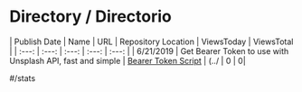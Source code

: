 
# Directory / Directorio



| Publish Date | Name |  URL | Repository Location | ViewsToday | ViewsTotal | 
| :---: | :---: | :---: | :---: | :---: | 
| 6/21/2019  | Get Bearer Token to use with Unsplash API, fast and simple  |   [Bearer Token Script](https://gallery.technet.microsoft.com/Get-Bearer-Token-to-use-360f9ae2) | (../ | 0 | 0| 



#/stats


